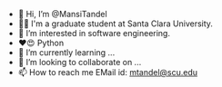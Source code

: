- 👋 Hi, I’m @MansiTandel
- 👩‍💻 I'm a graduate student at Santa Clara University.
- 👀 I’m interested in software engineering.
- ❤️😍 Python
- 🌱 I’m currently learning ...
- 💞️ I’m looking to collaborate on ...
- 📫 How to reach me  EMail id: mtandel@scu.edu

<!---
MansiTandel/MansiTandel is a ✨ special ✨ repository because its `README.md` (this file) appears on your GitHub profile.
You can click the Preview link to take a look at your changes.
--->
